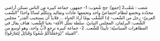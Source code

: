 شعب : شَعْب2 [جمع]: جج شُعوب:
1- جمهور، جماعة كبيرة من الناس تسكن أراضي محدّدة وتخضع لنظام اجتماعيّ واحد وتجمعها عادات وتقاليد وتتكلَّم لسانًا واحدًا "الشّعب العربيّ- رجل من الشّعب- إذا الشَّعْب يومًا أرادَ الحياة ... فلابدَّ أن يستجيب القدر" مجلس الشَّعب: البرلمان، المجلس النيابيّ، سلطة تمثِّل الأمّة- يحيا الشَّعب: هتاف يقال في المظاهرات السياسيّة؛ تأييدًا للشَّعب.
2- جماعة كبيرة ترجع لأبٍّ واحد، وهو أوسع من القبيلة "{وَجَعَلْنَاكُمْ شُعُوبًا وَقَبَائِلَ لِتَعَارَفُوا}".